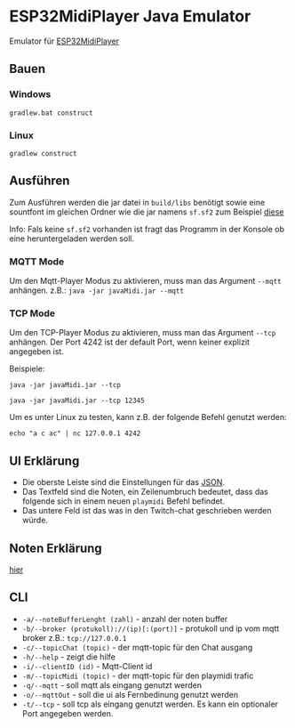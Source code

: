 # ESP32MidiPlayer Java Emulator

Emulator für [ESP32MidiPlayer](https://github.com/ProjektionTV/Esp32MidiPlayer)

## Bauen

### Windows
`gradlew.bat construct`
### Linux
`gradlew construct`

## Ausführen
Zum Ausführen werden die jar datei in `build/libs` benötigt sowie eine sountfont im gleichen Ordner wie die jar namens `sf.sf2` zum Beispiel [diese](https://member.keymusician.com/Member/FluidR3_GM/FluidR3_GM.zip) 

Info: Fals keine `sf.sf2` vorhanden ist fragt das Programm in der Konsole ob eine heruntergeladen werden soll.

### MQTT Mode
Um den Mqtt-Player Modus zu aktivieren, muss man das Argument `--mqtt` anhängen. z.B.: `java -jar javaMidi.jar --mqtt`

### TCP Mode
Um den TCP-Player Modus zu aktivieren, muss man das Argument `--tcp` anhängen.
Der Port 4242 ist der default Port, wenn keiner explizit angegeben ist.

Beispiele:

`java -jar javaMidi.jar --tcp`

`java -jar javaMidi.jar --tcp 12345`

Um es unter Linux zu testen, kann z.B. der folgende Befehl genutzt werden:

`echo "a c ac" | nc 127.0.0.1 4242`

## UI Erklärung

* Die oberste Leiste sind die Einstellungen für das [JSON](https://github.com/ProjektionTV/Esp32MidiPlayer#json).
* Das Textfeld sind die Noten, ein Zeilenumbruch bedeutet, dass das folgende sich in einem neuen `playmidi` Befehl befindet.
* Das untere Feld ist das was in den Twitch-chat geschrieben werden würde.

## Noten Erklärung
[hier](https://github.com/ProjektionTV/Esp32MidiPlayer#playmidi-syntax)

## CLI
* `-a/--noteBufferLenght (zahl)` - anzahl der noten buffer
* `-b/--broker (protukoll)://(ip)[:(port)]` - protukoll und ip vom mqtt broker z.B.: `tcp://127.0.0.1`
* `-c/--topicChat (topic)` - der mqtt-topic für den Chat ausgang
* `-h/--help` - zeigt die hilfe
* `-i/--clientID (id)` - Mqtt-Client id
* `-m/--topicMidi (topic)` - der mqtt-topic für den playmidi trafic
* `-q/--mqtt` - soll mqtt als eingang genutzt werden
* `-o/--mqttOut` - soll die ui als Fernbedinung genutzt werden
* `-t/--tcp` - soll tcp als eingang genutzt werden. Es kann ein optionaler Port angegeben werden.
